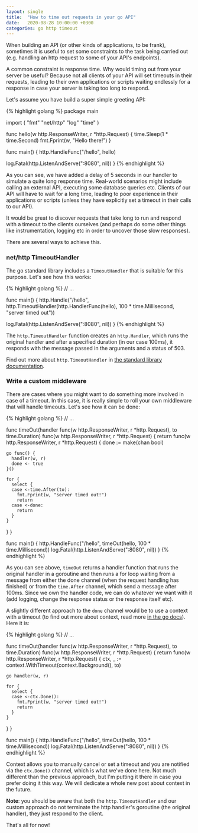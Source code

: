 ```yaml
---
layout: single
title:  "How to time out requests in your go API"
date:   2020-08-28 10:00:00 +0300
categories: go http timeout
---
```

When building an API (or other kinds of applications, to be frank), sometimes it is useful to set some constraints to the task being carried out (e.g. handling an http request to some of your API's endpoints).

A common constraint is response time. Why would timing out from your server be useful? Because not all clients of your API will set timeouts in their requests, leading to their own applications or scripts waiting endlessly for a response in case your server is taking too long to respond.

Let's assume you have build a super simple greeting API:

{% highlight golang %}
package main

import (
  "fmt"
  "net/http"
  "log"
  "time"
)

func hello(w http.ResponseWriter, r *http.Request) {
  time.Sleep(1 * time.Second)
  fmt.Fprint(w, "Hello there!")
}

func main() {
  http.HandleFunc("/hello", hello)

  log.Fatal(http.ListenAndServe(":8080", nil))
}
{% endhighlight %}

As you can see, we have added a delay of 5 seconds in our handler to simulate a quite long response time. Real-world scenarios might include calling an external API, executing some database queries etc. Clients of our API will have to wait for a long time, leading to poor experience in their applications or scripts (unless they have explicitly set a timeout in their calls to our API).

It would be great to discover requests that take long to run and respond with a timeout to the clients ourselves (and perhaps do some other things like instrumentation, logging etc in order to uncover those slow responses).

There are several ways to achieve this.

### net/http TimeoutHandler
The go standard library includes a ```TimeoutHandler``` that is suitable for this purpose. Let's see how this works:

{% highlight golang %}
// ...

func main() {
  http.Handle("/hello", http.TimeoutHandler(http.HandlerFunc(hello), 100 * time.Millisecond, "server timed out"))

  log.Fatal(http.ListenAndServe(":8080", nil))
}
{% endhighlight %}

The ```http.TimeoutHandler``` function creates an ```http.Handler```, which runs the original handler and after a specified duration (in our case 100ms), it responds with the message passed in the arguments and a status of 503.

Find out more about ```http.TimeoutHandler``` in <a href="https://golang.org/pkg/net/http/#TimeoutHandler" target="_blank" rel="noopener nofollow">the standard library documentation</a>.

### Write a custom middleware
There are cases where you might want to do something more involved in case of a timeout. In this case, it is really simple to roll your own middleware that will handle timeouts. Let's see how it can be done:

{% highlight golang %}
// ...

func timeOut(handler func(w http.ResponseWriter, r *http.Request), to time.Duration) func(w http.ResponseWriter, r *http.Request) {
  return func(w http.ResponseWriter, r *http.Request) {
    done := make(chan bool)

    go func() {
      handler(w, r)
      done <- true
    }()

    for {
      select {
      case <-time.After(to):
        fmt.Fprint(w, "server timed out!")
        return
      case <-done:
        return
      }
    }
  }
}

func main() {
	http.HandleFunc("/hello", timeOut(hello, 100 * time.Millisecond))
	log.Fatal(http.ListenAndServe(":8080", nil))
}
{% endhighlight %}

As you can see above, ```timeOut``` returns a handler function that runs the original handler in a goroutine and then runs a for loop waiting from a message from either the done channel (when the request handling has finished) or from the ```time.After``` channel, which send a message after 100ms. Since we own the handler code, we can do whatever we want with it (add logging, change the response status or the response itself etc).

A slightly different approach to the ```done``` channel would be to use a context with a timeout (to find out more about context, read more <a href="https://golang.org/pkg/context/" target="_blank" rel="noopener nofollow">in the go docs</a>). Here it is:

{% highlight golang %}
// ...

func timeOut(handler func(w http.ResponseWriter, r *http.Request), to time.Duration) func(w http.ResponseWriter, r *http.Request) {
  return func(w http.ResponseWriter, r *http.Request) {
    ctx, _ := context.WithTimeout(context.Background(), to)

    go handler(w, r)

    for {
      select {
      case <-ctx.Done():
        fmt.Fprint(w, "server timed out!")
        return
      }
    }
  }
}

func main() {
	http.HandleFunc("/hello", timeOut(hello, 100 * time.Millisecond))
	log.Fatal(http.ListenAndServe(":8080", nil))
}
{% endhighlight %}

Context allows you to manually cancel or set a timeout and you are notified via the ```ctx.Done()``` channel, which is what we've done here. Not much different than the previous approach, but I'm putting it there in case you prefer doing it this way. We will dedicate a whole new post about context in the future.

**Note**: you should be aware that both the ```http.TimeoutHandler``` and our custom approach do not terminate the http handler's goroutine (the original handler), they just respond to the client.

That's all for now!
